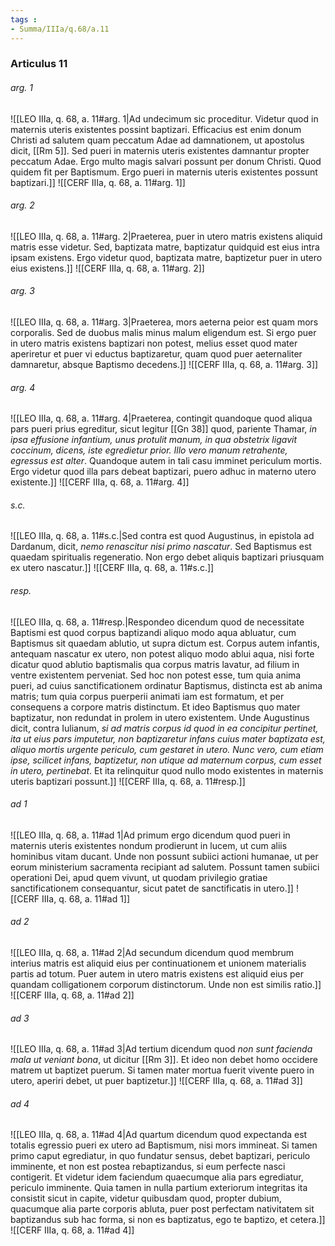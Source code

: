 ```yaml
---
tags : 
- Summa/IIIa/q.68/a.11
---
```


### Articulus 11

###### arg. 1
![[LEO IIIa, q. 68, a. 11#arg. 1|Ad undecimum sic proceditur. Videtur quod in maternis uteris existentes possint baptizari. Efficacius est enim donum Christi ad salutem quam peccatum Adae ad damnationem, ut apostolus dicit, [[Rm 5]]. Sed pueri in maternis uteris existentes damnantur propter peccatum Adae. Ergo multo magis salvari possunt per donum Christi. Quod quidem fit per Baptismum. Ergo pueri in maternis uteris existentes possunt baptizari.]]
![[CERF IIIa, q. 68, a. 11#arg. 1]]

###### arg. 2
![[LEO IIIa, q. 68, a. 11#arg. 2|Praeterea, puer in utero matris existens aliquid matris esse videtur. Sed, baptizata matre, baptizatur quidquid est eius intra ipsam existens. Ergo videtur quod, baptizata matre, baptizetur puer in utero eius existens.]]
![[CERF IIIa, q. 68, a. 11#arg. 2]]

###### arg. 3
![[LEO IIIa, q. 68, a. 11#arg. 3|Praeterea, mors aeterna peior est quam mors corporalis. Sed de duobus malis minus malum eligendum est. Si ergo puer in utero matris existens baptizari non potest, melius esset quod mater aperiretur et puer vi eductus baptizaretur, quam quod puer aeternaliter damnaretur, absque Baptismo decedens.]]
![[CERF IIIa, q. 68, a. 11#arg. 3]]

###### arg. 4
![[LEO IIIa, q. 68, a. 11#arg. 4|Praeterea, contingit quandoque quod aliqua pars pueri prius egreditur, sicut legitur [[Gn 38]] quod, pariente Thamar, *in ipsa effusione infantium, unus protulit manum, in qua obstetrix ligavit coccinum, dicens, iste egredietur prior. Illo vero manum retrahente, egressus est alter*. Quandoque autem in tali casu imminet periculum mortis. Ergo videtur quod illa pars debeat baptizari, puero adhuc in materno utero existente.]]
![[CERF IIIa, q. 68, a. 11#arg. 4]]

###### s.c.
![[LEO IIIa, q. 68, a. 11#s.c.|Sed contra est quod Augustinus, in epistola ad Dardanum, dicit, *nemo renascitur nisi primo nascatur*. Sed Baptismus est quaedam spiritualis regeneratio. Non ergo debet aliquis baptizari priusquam ex utero nascatur.]]
![[CERF IIIa, q. 68, a. 11#s.c.]]

###### resp.
![[LEO IIIa, q. 68, a. 11#resp.|Respondeo dicendum quod de necessitate Baptismi est quod corpus baptizandi aliquo modo aqua abluatur, cum Baptismus sit quaedam ablutio, ut supra dictum est. Corpus autem infantis, antequam nascatur ex utero, non potest aliquo modo ablui aqua, nisi forte dicatur quod ablutio baptismalis qua corpus matris lavatur, ad filium in ventre existentem perveniat. Sed hoc non potest esse, tum quia anima pueri, ad cuius sanctificationem ordinatur Baptismus, distincta est ab anima matris; tum quia corpus puerperii animati iam est formatum, et per consequens a corpore matris distinctum. Et ideo Baptismus quo mater baptizatur, non redundat in prolem in utero existentem. Unde Augustinus dicit, contra Iulianum, *si ad matris corpus id quod in ea concipitur pertinet, ita ut eius pars imputetur, non baptizaretur infans cuius mater baptizata est, aliquo mortis urgente periculo, cum gestaret in utero. Nunc vero, cum etiam ipse, scilicet infans, baptizetur, non utique ad maternum corpus, cum esset in utero, pertinebat*. Et ita relinquitur quod nullo modo existentes in maternis uteris baptizari possunt.]]
![[CERF IIIa, q. 68, a. 11#resp.]]

###### ad 1
![[LEO IIIa, q. 68, a. 11#ad 1|Ad primum ergo dicendum quod pueri in maternis uteris existentes nondum prodierunt in lucem, ut cum aliis hominibus vitam ducant. Unde non possunt subiici actioni humanae, ut per eorum ministerium sacramenta recipiant ad salutem. Possunt tamen subiici operationi Dei, apud quem vivunt, ut quodam privilegio gratiae sanctificationem consequantur, sicut patet de sanctificatis in utero.]]
![[CERF IIIa, q. 68, a. 11#ad 1]]

###### ad 2
![[LEO IIIa, q. 68, a. 11#ad 2|Ad secundum dicendum quod membrum interius matris est aliquid eius per continuationem et unionem materialis partis ad totum. Puer autem in utero matris existens est aliquid eius per quandam colligationem corporum distinctorum. Unde non est similis ratio.]]
![[CERF IIIa, q. 68, a. 11#ad 2]]

###### ad 3
![[LEO IIIa, q. 68, a. 11#ad 3|Ad tertium dicendum quod *non sunt facienda mala ut veniant bona*, ut dicitur [[Rm 3]]. Et ideo non debet homo occidere matrem ut baptizet puerum. Si tamen mater mortua fuerit vivente puero in utero, aperiri debet, ut puer baptizetur.]]
![[CERF IIIa, q. 68, a. 11#ad 3]]

###### ad 4
![[LEO IIIa, q. 68, a. 11#ad 4|Ad quartum dicendum quod expectanda est totalis egressio pueri ex utero ad Baptismum, nisi mors immineat. Si tamen primo caput egrediatur, in quo fundatur sensus, debet baptizari, periculo imminente, et non est postea rebaptizandus, si eum perfecte nasci contigerit. Et videtur idem faciendum quaecumque alia pars egrediatur, periculo imminente. Quia tamen in nulla partium exteriorum integritas ita consistit sicut in capite, videtur quibusdam quod, propter dubium, quacumque alia parte corporis abluta, puer post perfectam nativitatem sit baptizandus sub hac forma, si non es baptizatus, ego te baptizo, et cetera.]]
![[CERF IIIa, q. 68, a. 11#ad 4]]

